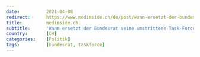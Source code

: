 ```yaml
---
date:          2021-04-08
redirect:      https://www.medinside.ch/de/post/wann-ersetzt-der-bundesrat-seine-umstrittene-covid-19-task-force
title:         medinside.ch
subtitle:      'Wann ersetzt der Bundesrat seine umstrittene Task-Force?'
country:       [CH]
categories:    [Politik]
tags:          [bundesrat, taskforce]
---
```

